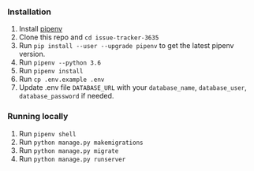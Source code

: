 ### Installation
1. Install [pipenv](https://pypi.org/project/pipenv/)
2. Clone this repo and `cd issue-tracker-3635`
3. Run `pip install --user --upgrade pipenv` to get the latest pipenv version.
4. Run `pipenv --python 3.6`
5. Run `pipenv install`
6. Run `cp .env.example .env`
7. Update .env file `DATABASE_URL` with your `database_name`, `database_user`, `database_password` if needed.

### Running locally
1. Run `pipenv shell`
2. Run `python manage.py makemigrations`
3. Run `python manage.py migrate`
4. Run `python manage.py runserver`
